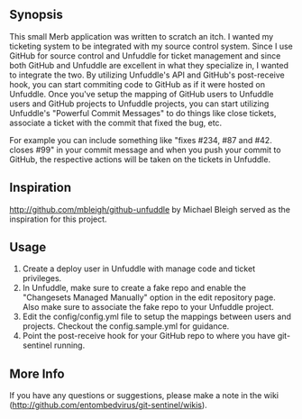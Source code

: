 Synopsis
--------

This small Merb application was written to scratch an itch. I wanted my ticketing system to be integrated with my source control system. Since I use GitHub for source control and Unfuddle for ticket management and since both GitHub and Unfuddle are excellent in what they specialize in, I wanted to integrate the two. By utilizing Unfuddle's API and GitHub's post-receive hook, you can start commiting code to GitHub as if it were hosted on Unfuddle. Once you've setup the mapping of GitHub users to Unfuddle users and GitHub projects to Unfuddle projects, you can start utilizing Unfuddle's "Powerful Commit Messages" to do things like close tickets, associate a ticket with the commit that fixed the bug, etc. 

For example you can include something like "fixes #234, #87 and #42. closes #99" in your commit message and when you push your commit to GitHub, the respective actions will be taken on the tickets in Unfuddle.

Inspiration
-----------

http://github.com/mbleigh/github-unfuddle by Michael Bleigh served as the inspiration for this project. 

Usage
-----

1. Create a deploy user in Unfuddle with manage code and ticket privileges.
2. In Unfuddle, make sure to create a fake repo and enable the "Changesets Managed Manually" option in the edit repository page. Also make sure to associate the fake repo to your Unfuddle project.
3. Edit the config/config.yml file to setup the mappings between users and projects. Checkout the config.sample.yml for guidance.
4. Point the post-receive hook for your GitHub repo to where you have git-sentinel running.

More Info
----------

If you have any questions or suggestions, please make a note in the wiki (http://github.com/entombedvirus/git-sentinel/wikis).
